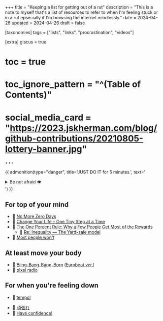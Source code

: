 +++
title = "Keeping a list for getting out of a rut"
description = "This is a note to myself that's a list of resources to refer to when I'm feeling stuck or in a rut epsecially if I'm browsing the internet mindlessly."
date = 2024-04-26
updated = 2024-04-26
draft = false

[taxonomies]
tags = ["lists", "links", "procrastination", "videos"]

[extra]
giscus = true
# toc = true
# toc_ignore_pattern = "^(Table of Contents)"
# social_media_card = "https://2023.jskherman.com/blog/github-contributions/20210805-lottery-banner.jpg"
+++

{{ admonition(type="danger", title='JUST DO IT for 5 minutes.', text='<details><summary>Be not afraid 👁️</summary>I must not fear. Fear is the mind-killer. Fear is the little-death that brings total obliteration. I will face my fear. I will permit it to pass over me and through me. And when it has gone past, I will turn the inner eye to see its path. Where the fear has gone, there will be nothing. Only I will remain.</details>') }}

## For top of your mind

- 📝 [No More Zero Days](https://old.reddit.com/r/NonZeroDay/comments/1qbxvz/the_gospel_of_uryans01_helpful_advice_for_anyone/)
- 🎦 [Change Your Life – One Tiny Step at a Time](https://www.youtube.com/watch?v=75d_29QWELk)
- 📝 [The One Percent Rule: Why a Few People Get Most of the Rewards](https://jamesclear.com/the-1-percent-rule)
    - 📝 [Re: Inequality — The Yard-sale model](https://pudding.cool/2022/12/yard-sale/)
- 📝 [Most people won't](https://bryce.vc/post/64889707700/most-people-wont)

## At least move your body 

- 🎵 [Bling-Bang-Bang-Born](https://www.youtube.com/watch?v=H6FUBWGSOIc) ([Eurobeat ver.](https://www.youtube.com/watch?v=W5MpvO-7bsg)) 
- 🎵 [pixel radio](https://www.youtube.com/watch?v=mUkNS6W5Z54&list=PLjd6T0hhgoNifx6X9y1CAuxL4qG1aze0U)


## For when you're feeling down

- 🎦 [tempo!](https://www.youtube.com/watch?v=QbPj5vfprIQ)
<div class="hide">

- 🎦 [頑張れ](https://www.youtube.com/watch?v=sl1L-_W5aRE "Ganbare!")
- 🎦 [Have confidence!](https://www.youtube.com/watch?v=VcUN-PtO6-I "Have confidence!")
</div>
